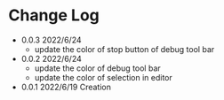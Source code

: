 # Change Log
- 0.0.3 2022/6/24
  - update the color of stop button of debug tool bar
- 0.0.2 2022/6/24
  - update the color of debug tool bar
  - update the color of selection in editor
- 0.0.1 2022/6/19 Creation